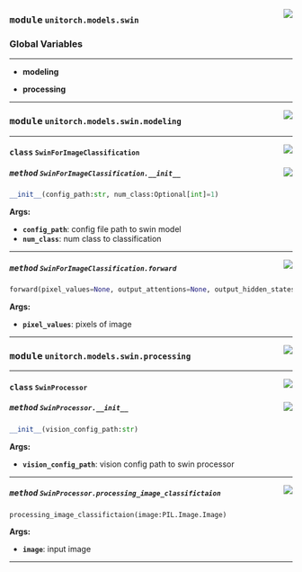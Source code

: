 <!-- markdownlint-disable -->

<a href="https://github.com/fuliucansheng/unitorch/blob/master/unitorch/models/swin/__init__.py#L0"><img align="right" style="float:right;" src="https://img.shields.io/badge/-source-cccccc?style=flat-square"></a>

### <kbd>module</kbd> `unitorch.models.swin`




### **Global Variables**
---------------
- **modeling**

- **processing**





---


<!-- markdownlint-disable -->

<a href="https://github.com/fuliucansheng/unitorch/blob/master/unitorch/models/swin/modeling.py#L0"><img align="right" style="float:right;" src="https://img.shields.io/badge/-source-cccccc?style=flat-square"></a>

### <kbd>module</kbd> `unitorch.models.swin.modeling`






---

<a href="https://github.com/fuliucansheng/unitorch/blob/master/unitorch/models/swin/modeling.py#L16"><img align="right" style="float:right;" src="https://img.shields.io/badge/-source-cccccc?style=flat-square"></a>

#### <kbd>class</kbd> `SwinForImageClassification`




<a href="https://github.com/fuliucansheng/unitorch/blob/master/unitorch/models/swin/modeling.py#L17"><img align="right" style="float:right;" src="https://img.shields.io/badge/-source-cccccc?style=flat-square"></a>

##### <kbd>method</kbd> `SwinForImageClassification.__init__`

```python
__init__(config_path:str, num_class:Optional[int]=1)
```



**Args:**
 
 - <b>`config_path`</b>:  config file path to swin model 
 - <b>`num_class`</b>:  num class to classification 




---

<a href="https://github.com/fuliucansheng/unitorch/blob/master/unitorch/models/swin/modeling.py#L34"><img align="right" style="float:right;" src="https://img.shields.io/badge/-source-cccccc?style=flat-square"></a>

##### <kbd>method</kbd> `SwinForImageClassification.forward`

```python
forward(pixel_values=None, output_attentions=None, output_hidden_states=None)
```



**Args:**
 
 - <b>`pixel_values`</b>:  pixels of image 




---


<!-- markdownlint-disable -->

<a href="https://github.com/fuliucansheng/unitorch/blob/master/unitorch/models/swin/processing.py#L0"><img align="right" style="float:right;" src="https://img.shields.io/badge/-source-cccccc?style=flat-square"></a>

### <kbd>module</kbd> `unitorch.models.swin.processing`






---

<a href="https://github.com/fuliucansheng/unitorch/blob/master/unitorch/models/swin/processing.py#L14"><img align="right" style="float:right;" src="https://img.shields.io/badge/-source-cccccc?style=flat-square"></a>

#### <kbd>class</kbd> `SwinProcessor`




<a href="https://github.com/fuliucansheng/unitorch/blob/master/unitorch/models/swin/processing.py#L15"><img align="right" style="float:right;" src="https://img.shields.io/badge/-source-cccccc?style=flat-square"></a>

##### <kbd>method</kbd> `SwinProcessor.__init__`

```python
__init__(vision_config_path:str)
```



**Args:**
 
 - <b>`vision_config_path`</b>:  vision config path to swin processor 




---

<a href="https://github.com/fuliucansheng/unitorch/blob/master/unitorch/models/swin/processing.py#L30"><img align="right" style="float:right;" src="https://img.shields.io/badge/-source-cccccc?style=flat-square"></a>

##### <kbd>method</kbd> `SwinProcessor.processing_image_classifictaion`

```python
processing_image_classifictaion(image:PIL.Image.Image)
```



**Args:**
 
 - <b>`image`</b>:  input image 




---

